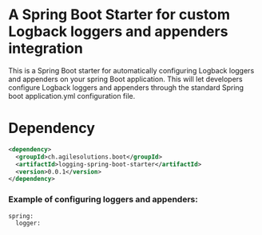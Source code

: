 # A Spring Boot Starter for custom Logback loggers and appenders integration

This is a Spring Boot starter for automatically configuring Logback loggers and appenders on your spring Boot application. This will let developers configure Logback loggers and appenders through the standard Spring boot application.yml configuration file.


# Dependency

```xml
<dependency>
  <groupId>ch.agilesolutions.boot</groupId>
  <artifactId>logging-spring-boot-starter</artifactId>
  <version>0.0.1</version>
</dependency>
```


### Example of configuring loggers and appenders:

```
spring:
  logger:
    
```
